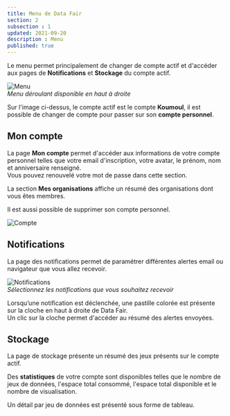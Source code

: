 ```yaml
---
title: Menu de Data Fair
section: 2
subsection : 1
updated: 2021-09-20
description : Menu
published: true
---
```


Le menu permet principalement de changer de compte actif et d'accéder aux pages de **Notifications** et **Stockage** du compte actif.

![Menu](./images/user-guide-backoffice/menu.jpg)  
*Menu déroulant disponible en haut à droite*

Sur l'image ci-dessus, le compte actif est le compte **Koumoul**, il est possible de changer de compte pour passer sur son **compte personnel**.

## Mon compte

La page **Mon compte** permet d'accéder aux informations de votre compte personnel telles que votre email d'inscription, votre avatar, le prénom, nom et anniversaire renseigné.  
Vous pouvez renouvelé votre mot de passe dans cette section.

La section **Mes organisations** affiche un résumé des organisations dont vous êtes membres.

Il est aussi possible de supprimer son compte personnel.

![Compte](./images/user-guide-backoffice/menu-account.jpg)


## Notifications

La page des notifications permet de paramétrer différentes alertes email ou navigateur que vous allez recevoir.  

![Notifications](./images/user-guide-backoffice/notify.jpg)  
*Sélectionnez les notifications que vous souhaitez recevoir*

Lorsqu’une notification est déclenchée, une pastille colorée est présente sur la cloche en haut à droite de Data Fair.  
Un clic sur la cloche permet d'accéder au résumé des alertes envoyées.


## Stockage
La page de stockage présente un résumé des jeux présents sur le compte actif.

Des **statistiques** de votre compte sont disponibles telles que le nombre de jeux de données, l'espace total consommé, l'espace total disponible et le nombre de visualisation.

Un détail par jeu de données est présenté sous forme de tableau.

